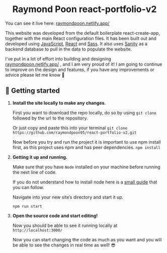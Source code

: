 <h1 align="center">
  Raymond Poon react-portfolio-v2
</h1>

You can see it live here:
[raymondpoon.netlify.app/](https://raymondpoon.netlify.app/)

This website was developed from the default boilerplate react-create-app, together with the main React configuration files. It has been built out and developed using [JavaScript](https://www.javascript.com/), [React](https://reactjs.org/) and [Sass](https://sass-lang.com/). It also uses [Sanity](https://www.sanity.io/) as a backend database to pull in the data to populate the website.

I've put in a lot of effort into building and designing [raymondpoon.netlify.app/](https://raymondpoon.netlify.app/)
, and I am very proud of it! I am going to continue to improve on the design and features, if you have any improvements or advice please let me know 🙏

## 🚀 Getting started

1. **Install the site locally to make any changes.**

   First you want to download the repo locally, do so by using `git clone` followed by the url to the repository.

   Or just copy and paste this into your terminal `git clone https://github.com/raymondpoon95/react-portfolio-v2.git`

   Now before you try and run the project it is important to use npm install first, as this project uses npm and has peer dependencies.
   `npm install`

2. **Getting it up and running.**

   Make sure that you have `Node` installed on your machine before running the next line of code.

   If you do not understand how to install node here is a [small guide](https://nodejs.dev/download/package-manager/) that you can follow.

   Navigate into your new site’s directory and start it up.

   ```
   npm run start
   ```

3. **Open the source code and start editing!**

   Now you should be able to see it running locally at `http://localhost:3000/`

   Now you can start changing the code as much as you want and you will be able to see the changes in real time as well! 😎
